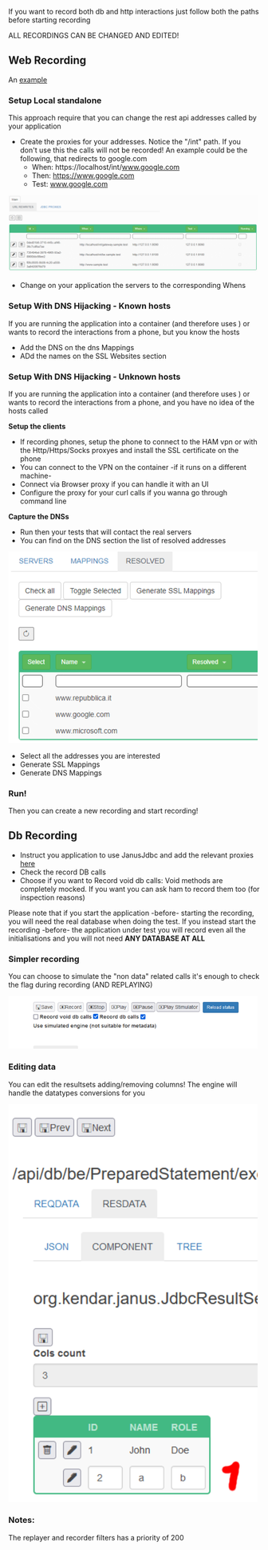 
If you want to record both db and http interactions just follow both the paths before
starting recording

ALL RECORDINGS CAN BE CHANGED AND EDITED!

## Web Recording

An [example](../../generated/localsample.md) 

### Setup Local standalone

This approach require that you can change the rest api addresses called by your application

* Create the proxies for your addresses. Notice the "/int" path. If you don't use this the calls will not be recorded! An example could be the following, that redirects to google.com
  * When: https://localhost/int/www.google.com
  * Then: https://www.google.com
  * Test: www.google.com

 <img src="../../images/ham_proxies.gif" width="500"/>

* Change on your application the servers to the corresponding Whens

### Setup With DNS Hijacking - Known hosts

If you are running the application into a container (and therefore uses ) or wants to record
the interactions from a phone, but you know the hosts

* Add the DNS on the dns Mappings
* ADd the names on the SSL Websites section

### Setup With DNS Hijacking - Unknown hosts

If you are running the application into a container (and therefore uses ) or wants to record
the interactions from a phone, and you have no idea of the hosts called

<B>Setup the clients</b>

* If recording phones, setup the phone to connect to the HAM vpn or with the Http/Https/Socks proxyes and install the SSL certificate on the phone
* You can connect to the VPN on the container -if it runs on a different machine-
* Connect via Browser proxy if you can handle it with an UI
* Configure the proxy for your curl calls if you wanna go through command line

<b>Capture the DNSs</b>

* Run then your tests that will contact the real servers
* You can find on the DNS section the list of resolved addresses


 <img src="../../images/dns_resolved_android.gif" width="500"/>

* Select all the addresses you are interested
* Generate SSL Mappings
* Generate DNS Mappings

### Run!

Then you can create a new recording and start recording!

## Db Recording

* Instruct you application to use JanusJdbc and add the relevant proxies [here](../../jdbc.md)
* Check the record DB calls
* Choose if you want to Record void db calls: Void methods are completely mocked. If you want you can ask ham to record them too (for inspection reasons)

Please note that if you start the application -before- starting the recording, you will need
the real database when doing the test. If you instead start the recording -before- the
application under test you will record even all the initialisations and you will not need
<B>ANY DATABASE AT ALL</b>

### Simpler recording 

You can choose to simulate the "non data" related calls it's enough to check the flag during recording (AND REPLAYING)

<img alt="Create recording" src="../../images/dbmod_01.gif" width="500"/>

### Editing data

You can edit the resultsets adding/removing columns! The engine will handle the datatypes conversions for you

<img alt="Create recording" src="../../images/dbmod_plugin.gif" width="500"/>

### Notes:

The replayer and recorder filters has a priority of 200

